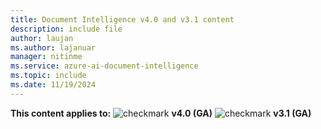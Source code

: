 ```yaml
---
title: Document Intelligence v4.0 and v3.1 content
description: include file
author: laujan
ms.author: lajanuar
manager: nitinme
ms.service: azure-ai-document-intelligence
ms.topic: include
ms.date: 11/19/2024
---
```


**This content applies to:** ![checkmark](../media/yes-icon.png) **v4.0 (GA)** ![checkmark](../media/yes-icon.png) **v3.1 (GA)**
